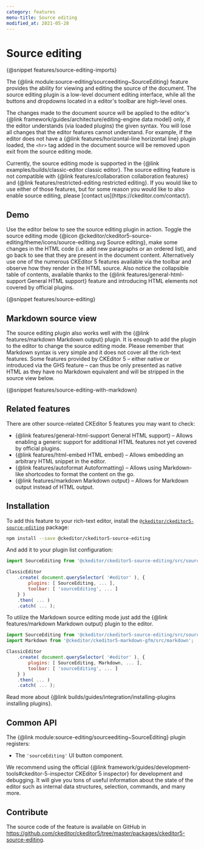 ```yaml
---
category: features
menu-title: Source editing
modified_at: 2021-05-28
---
```

# Source editing
{@snippet features/source-editing-imports}

The {@link module:source-editing/sourceediting~SourceEditing} feature provides the ability for viewing and editing the source of the document. The source editing plugin is a low-level document editing interface, while all the buttons and dropdowns located in a editor's toolbar are high-level ones.

The changes made to the document source will be applied to the editor's {@link framework/guides/architecture/editing-engine data model} only, if the editor understands (via loaded plugins) the given syntax. You will lose all changes that the editor features cannot understand. For example, if the editor does not have a {@link features/horizontal-line horizontal line} plugin loaded, the `<hr>` tag added in the document source will be removed upon exit from the source editing mode.

<info-box>
	Currently, the source editing mode is supported in the {@link examples/builds/classic-editor classic editor}. The source editing feature is not compatible with {@link features/collaboration collaboration features} and {@link features/restricted-editing restricted editing}. If you would like to use either of those features, but for some reason you would like to also enable source editing, please [contact us](https://ckeditor.com/contact/).
</info-box>

## Demo

Use the editor below to see the source editing plugin in action. Toggle the source editing mode {@icon @ckeditor/ckeditor5-source-editing/theme/icons/source-editing.svg Source editing}, make some changes in the HTML code (i.e. add new paragraphs or an ordered list), and go back to see that they are present in the document content. Alternatively use one of the numerous CKEditor 5 features available via the toolbar and observe how they render in the HTML source. Also notice the collapsible table of contents, available thanks to the {@link features/general-html-support General HTML support} feature and introducing HTML elements not covered by official plugins.

{@snippet features/source-editing}

## Markdown source view

The source editing plugin also works well with the {@link features/markdown Markdown output} plugin. It is enough to add the plugin to the editor to change the source editing mode. Please remember that Markdown syntax is very simple and it does not cover all the rich-text features. Some features provided by CKEditor 5 &ndash; either native or introduced via the GHS feature &ndash; can thus be only presented as native HTML as they have no Markdown equivalent and will be stripped in the source view below.

{@snippet features/source-editing-with-markdown}

## Related features

There are other source-related CKEditor 5 features you may want to check:

* {@link features/general-html-support General HTML support} &ndash; Allows enabling a generic support for additional HTML features not yet covered by official plugins.
* {@link features/html-embed HTML embed} &ndash; Allows embedding an arbitrary HTML snippet in the editor.
* {@link features/autoformat Autoformatting} &ndash; Allows using Markdown-like shortcodes to format the content on the go.
* {@link features/markdown Markdown output} &ndash; Allows for Markdown output instead of HTML output.


## Installation

To add this feature to your rich-text editor, install the [`@ckeditor/ckeditor5-source-editing`](https://www.npmjs.com/package/@ckeditor/ckeditor5-source-editing) package:

```bash
npm install --save @ckeditor/ckeditor5-source-editing
```

And add it to your plugin list configuration:

```js
import SourceEditing from '@ckeditor/ckeditor5-source-editing/src/sourceediting';

ClassicEditor
	.create( document.querySelector( '#editor' ), {
		plugins: [ SourceEditing, ... ],
		toolbar: [ 'sourceEditing', ... ]
	} )
	.then( ... )
	.catch( ... );
```

To utilize the Markdown source editing mode just add the {@link features/markdown Markdown output} plugin to the editor.

```js
import SourceEditing from '@ckeditor/ckeditor5-source-editing/src/sourceediting';
import Markdown from '@ckeditor/ckeditor5-markdown-gfm/src/markdown';

ClassicEditor
	.create( document.querySelector( '#editor' ), {
		plugins: [ SourceEditing, Markdown, ... ],
		toolbar: [ 'sourceEditing', ... ]
	} )
	.then( ... )
	.catch( ... );
```

<info-box info>
	Read more about {@link builds/guides/integration/installing-plugins installing plugins}.
</info-box>

## Common API

The {@link module:source-editing/sourceediting~SourceEditing} plugin registers:

* The `'sourceEditing'` UI button component.

<info-box>
	We recommend using the official {@link framework/guides/development-tools#ckeditor-5-inspector CKEditor 5 inspector} for development and debugging. It will give you tons of useful information about the state of the editor such as internal data structures, selection, commands, and many more.
</info-box>

## Contribute

The source code of the feature is available on GitHub in https://github.com/ckeditor/ckeditor5/tree/master/packages/ckeditor5-source-editing.

